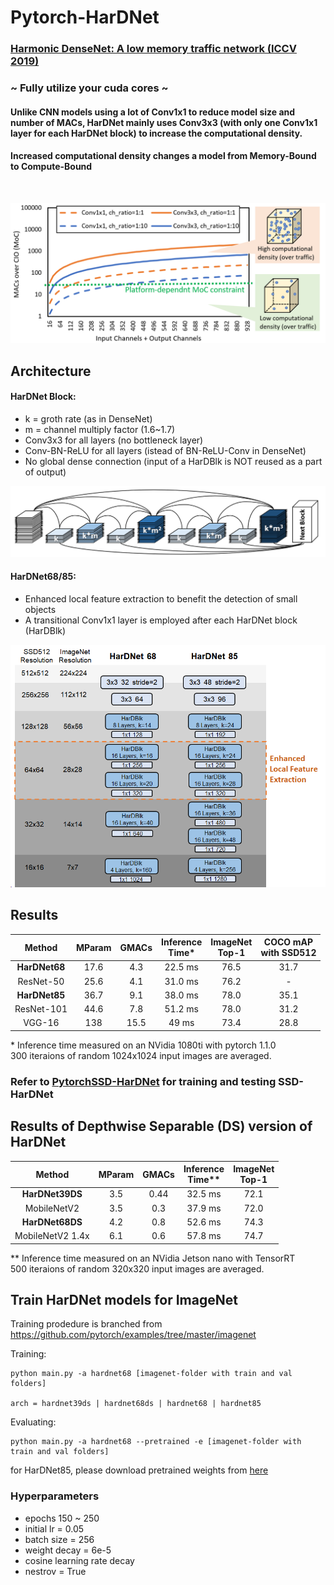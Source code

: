 # Pytorch-HarDNet
### [Harmonic DenseNet: A low memory traffic network (ICCV 2019)](https://arxiv.org/abs/1909.00948)
### ~ Fully utilize your cuda cores ~

#### Unlike CNN models using a lot of Conv1x1 to reduce model size and number of MACs, HarDNet mainly uses Conv3x3 (with only one Conv1x1 layer for each HarDNet block) to increase the computational density.
#### Increased computational density changes a model from Memory-Bound to Compute-Bound
<br>
<p align="center">
  <img src="ReadmeImg/density.png" width="512" title="Computational Density">
</p>

## Architecture
#### HarDNet Block:
- k = groth rate (as in DenseNet)
- m = channel multiply factor (1.6~1.7)
- Conv3x3 for all layers (no bottleneck layer)
- Conv-BN-ReLU for all layers (istead of BN-ReLU-Conv in DenseNet)
- No global dense connection (input of a HarDBlk is NOT reused as a part of output)
<p align="center">
  <img src="ReadmeImg/hardnet_blk.png" width="640" title="HarDNet Block">
</p>

#### HarDNet68/85:
- Enhanced local feature extraction to benefit the detection of small objects
- A transitional Conv1x1 layer is employed after each HarDNet block (HarDBlk)
<p align="center">
  <img src="ReadmeImg/hardnet_arch_0.png" width="512" title="HarDNet Block">
</p>

## Results

| Method | MParam | GMACs | Inference <br>Time* | ImageNet <br>Top-1 | COCO mAP <br>with SSD512 | 
| :---: | :---:  | :---:  | :---:  | :---:  | :---:  | 
| **HarDNet68**   | 17.6 | 4.3  | 22.5 ms | 76.5 | 31.7 | 
| ResNet-50  | 25.6  | 4.1 | 31.0 ms | 76.2 | - |
| **HarDNet85**   | 36.7 | 9.1  | 38.0 ms | 78.0 | 35.1 | 
| ResNet-101 | 44.6  | 7.8 | 51.2 ms | 78.0 | 31.2 |
| VGG-16  | 138  | 15.5 | 49 ms | 73.4 | 28.8 | 

\* Inference time measured on an NVidia 1080ti with pytorch 1.1.0\
300 iteraions of random 1024x1024 input images are averaged.

###  Refer to [PytorchSSD-HarDNet](https://github.com/PingoLH/PytorchSSD-HarDNet) for training and testing SSD-HarDNet


## Results of Depthwise Separable (DS) version of HarDNet

| Method | MParam | GMACs | Inference <br>Time** | ImageNet <br>Top-1 | 
| :---: | :---:  | :---:  | :---:  | :---:  | 
| **HarDNet39DS** | 3.5  | 0.44 | 32.5 ms | 72.1 | 
| MobileNetV2  | 3.5  | 0.3 | 37.9 ms | 72.0 | 
| **HarDNet68DS** | 4.2  | 0.8  | 52.6 ms | 74.3 | 
| MobileNetV2 1.4x  | 6.1  | 0.6 | 57.8 ms | 74.7 | 

\** Inference time measured on an NVidia Jetson nano with TensorRT\
500 iteraions of random 320x320 input images are averaged.

## Train HarDNet models for ImageNet

Training prodedure is branched from https://github.com/pytorch/examples/tree/master/imagenet

Training:
```
python main.py -a hardnet68 [imagenet-folder with train and val folders]

arch = hardnet39ds | hardnet68ds | hardnet68 | hardnet85
```

Evaluating:
```
python main.py -a hardnet68 --pretrained -e [imagenet-folder with train and val folders]
```
for HarDNet85, please download pretrained weights from [here](https://drive.google.com/file/d/1I-qbZtpVlWbRyz1c3lT7rg2IqxCl28at/view?usp=sharing)

### Hyperparameters
- epochs 150 ~ 250
- initial lr = 0.05
- batch size = 256
- weight decay = 6e-5
- cosine learning rate decay
- nestrov = True
